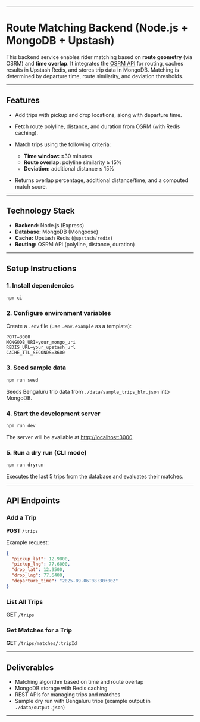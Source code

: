 
---

# Route Matching Backend (Node.js + MongoDB + Upstash)

This backend service enables rider matching based on **route geometry** (via OSRM) and **time overlap**.
It integrates the [OSRM API](https://project-osrm.org/) for routing, caches results in Upstash Redis, and stores trip data in MongoDB.
Matching is determined by departure time, route similarity, and deviation thresholds.

---

## Features

* Add trips with pickup and drop locations, along with departure time.
* Fetch route polyline, distance, and duration from OSRM (with Redis caching).
* Match trips using the following criteria:

  * **Time window:** ±30 minutes
  * **Route overlap:** polyline similarity ≥ 15%
  * **Deviation:** additional distance ≤ 15%
* Returns overlap percentage, additional distance/time, and a computed match score.

---

## Technology Stack

* **Backend:** Node.js (Express)
* **Database:** MongoDB (Mongoose)
* **Cache:** Upstash Redis (`@upstash/redis`)
* **Routing:** OSRM API (polyline, distance, duration)

---

## Setup Instructions

### 1. Install dependencies

```bash
npm ci
```

### 2. Configure environment variables

Create a `.env` file (use `.env.example` as a template):

```env
PORT=3000
MONGODB_URI=your_mongo_uri
REDIS_URL=your_upstash_url
CACHE_TTL_SECONDS=3600
```

### 3. Seed sample data

```bash
npm run seed
```

Seeds Bengaluru trip data from `./data/sample_trips_blr.json` into MongoDB.

### 4. Start the development server

```bash
npm run dev
```

The server will be available at [http://localhost:3000](http://localhost:3000).

### 5. Run a dry run (CLI mode)

```bash
npm run dryrun
```

Executes the last 5 trips from the database and evaluates their matches.

---

## API Endpoints

### Add a Trip

**POST** `/trips`

Example request:

```json
{
  "pickup_lat": 12.9800,
  "pickup_lng": 77.6000,
  "drop_lat": 12.9500,
  "drop_lng": 77.6400,
  "departure_time": "2025-09-06T08:30:00Z"
}
```

### List All Trips

**GET** `/trips`

### Get Matches for a Trip

**GET** `/trips/matches/:tripId`

---

## Deliverables

* Matching algorithm based on time and route overlap
* MongoDB storage with Redis caching
* REST APIs for managing trips and matches
* Sample dry run with Bengaluru trips (example output in `./data/output.json`)

---